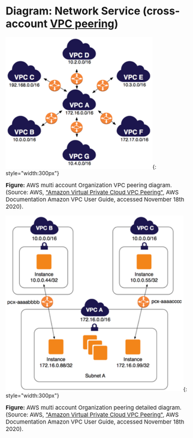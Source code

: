 # Diagram: Network Service (cross-account [VPC peering](https://docs.aws.amazon.com/vpc/latest/peering/what-is-vpc-peering.html)) 

![leverage-aws-vpc-peering](../../../assets/images/diagrams/aws-vpc-peering-1.png "Leverage"){: style="width:300px"}
<figcaption style="font-size:15px">
<b>Figure:</b> AWS multi account Organization VPC peering diagram.
(Source: AWS, 
<a href="https://docs.aws.amazon.com/vpc/latest/peering/vpc-pg.pdf">
"Amazon Virtual Private Cloud VPC Peering"</a>,
AWS Documentation Amazon VPC User Guide, accessed November 18th 2020).
</figcaption>

![leverage-aws-vpc-peering](../../../assets/images/diagrams/aws-vpc-peering-2.png "Leverage"){: style="width:300px"}
<figcaption style="font-size:15px">
<b>Figure:</b> AWS multi account Organization peering detailed diagram.
(Source: AWS, 
<a href="https://docs.aws.amazon.com/vpc/latest/peering/vpc-pg.pdf">
"Amazon Virtual Private Cloud VPC Peering"</a>,
AWS Documentation Amazon VPC User Guide, accessed November 18th 2020).
</figcaption>